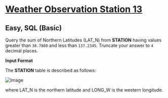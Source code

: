 # [Weather Observation Station 13](https://www.hackerrank.com/challenges/weather-observation-station-13/problem?isFullScreen=true)

## Easy, SQL (Basic)
Query the sum of Northern Latitudes (LAT_N) from **STATION** having values greater than `38.7880` and less than `137.2345`. Truncate your answer to `4` decimal places.

**Input Format**

The **STATION** table is described as follows:

![Image](https://github.com/user-attachments/assets/d764f174-2c61-4117-abb5-f386e67ccba8)

where LAT_N is the northern latitude and LONG_W is the western longitude.